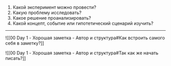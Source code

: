 1. Какой эксперимент можно провести?
2. Какую проблему исследовать?
3. Какое решение проанализировать?
4. Какой концепт, событие или гипотетический сценарий изучить?
---
![[00 Day 1 - Хорошая заметка - Автор и структура#Как встроить самого себя в заметку?]]

![[00 Day 1 - Хорошая заметка - Автор и структура#Так как же начать писать?]]